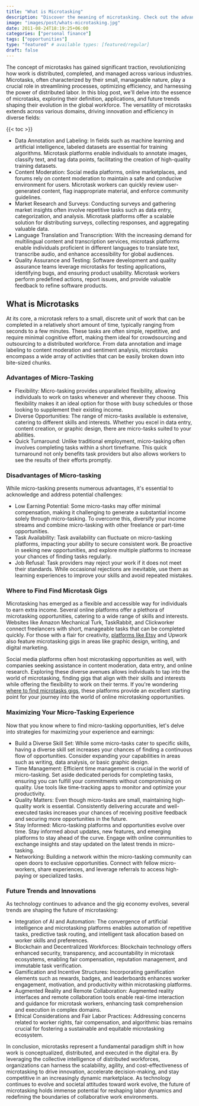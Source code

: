 ```yaml
---
title: "What is Microtasking"
description: "Discover the meaning of microtasking. Check out the advantages and disadvantages,  the future trends shaping the evolution of microtasking in the global workforce."
image: "images/post/whats-microtasking.jpg"
date: 2011-08-24T18:19:25+06:00
categories: ["personal finance"]
tags: ["opportunities"]
type: "featured" # available types: [featured/regular]
draft: false
---
```


The concept of microtasks has gained significant traction, revolutionizing how work is distributed, completed, and managed across various industries. Microtasks, often characterized by their small, manageable nature, play a crucial role in streamlining processes, optimizing efficiency, and harnessing the power of distributed labor. In this blog post, we'll delve into the essence of microtasks, exploring their definition, applications, and future trends shaping their evolution in the global workforce. The versatility of microtasks extends across various domains, driving innovation and efficiency in diverse fields:

{{< toc >}}

- Data Annotation and Labeling: In fields such as machine learning and artificial intelligence, labeled datasets are essential for training algorithms. Microtask platforms enable individuals to annotate images, classify text, and tag data points, facilitating the creation of high-quality training datasets.
- Content Moderation: Social media platforms, online marketplaces, and forums rely on content moderation to maintain a safe and conducive environment for users. Microtask workers can quickly review user-generated content, flag inappropriate material, and enforce community guidelines.   
- Market Research and Surveys: Conducting surveys and gathering market insights often involve repetitive tasks such as data entry, categorization, and analysis. Microtask platforms offer a scalable solution for distributing surveys, collecting responses, and aggregating valuable data.  
- Language Translation and Transcription: With the increasing demand for multilingual content and transcription services, microtask platforms enable individuals proficient in different languages to translate text, transcribe audio, and enhance accessibility for global audiences.    
- Quality Assurance and Testing: Software development and quality assurance teams leverage microtasks for testing applications, identifying bugs, and ensuring product usability. Microtask workers perform predefined actions, report issues, and provide valuable feedback to refine software products.

## What is Microtasks

At its core, a microtask refers to a small, discrete unit of work that can be completed in a relatively short amount of time, typically ranging from seconds to a few minutes. These tasks are often simple, repetitive, and require minimal cognitive effort, making them ideal for crowdsourcing and outsourcing to a distributed workforce. From data annotation and image labeling to content moderation and sentiment analysis, microtasks encompass a wide array of activities that can be easily broken down into bite-sized chunks.

### Advantages of Micro-Tasking

- Flexibility: Micro-tasking provides unparalleled flexibility, allowing individuals to work on tasks whenever and wherever they choose. This flexibility makes it an ideal option for those with busy schedules or those looking to supplement their existing income.
- Diverse Opportunities: The range of micro-tasks available is extensive, catering to different skills and interests. Whether you excel in data entry, content creation, or graphic design, there are micro-tasks suited to your abilities.
- Quick Turnaround: Unlike traditional employment, micro-tasking often involves completing tasks within a short timeframe. This quick turnaround not only benefits task providers but also allows workers to see the results of their efforts promptly.

### Disadvantages of Micro-tasking

While micro-tasking presents numerous advantages, it's essential to acknowledge and address potential challenges:

- Low Earning Potential: Some micro-tasks may offer minimal compensation, making it challenging to generate a substantial income solely through micro-tasking. To overcome this, diversify your income streams and combine micro-tasking with other freelance or part-time opportunities.
- Task Availability: Task availability can fluctuate on micro-tasking platforms, impacting your ability to secure consistent work. Be proactive in seeking new opportunities, and explore multiple platforms to increase your chances of finding tasks regularly.
- Job Refusal: Task providers may reject your work if it does not meet their standards. While occasional rejections are inevitable, use them as learning experiences to improve your skills and avoid repeated mistakes.

### Where to Find Find Microtask Gigs

Microtasking has emerged as a flexible and accessible way for individuals to earn extra income. Several online platforms offer a plethora of microtasking opportunities, catering to a wide range of skills and interests. Websites like Amazon Mechanical Turk, TaskRabbit, and Clickworker connect freelancers with short, manageable tasks that can be completed quickly. For those with a flair for creativity, [platforms like Etsy](/blog/sell-products-on-etsy) and Upwork also feature microtasking gigs in areas like graphic design, writing, and digital marketing.

Social media platforms often host microtasking opportunities as well, with companies seeking assistance in content moderation, data entry, and online research. Exploring these diverse avenues allows individuals to tap into the world of microtasking, finding gigs that align with their skills and interests while offering the flexibility to work on their terms. If you're wondering [where to find microtasks gigs](/blog/where-to-find-microtask-gigs), these platforms provide an excellent starting point for your journey into the world of online microtasking opportunities.

### Maximizing Your Micro-Tasking Experience

Now that you know where to find micro-tasking opportunities, let's delve into strategies for maximizing your experience and earnings:

- Build a Diverse Skill Set: While some micro-tasks cater to specific skills, having a diverse skill set increases your chances of finding a continuous flow of opportunities. Consider expanding your capabilities in areas such as writing, data analysis, or basic graphic design.
- Time Management: Efficient time management is crucial in the world of micro-tasking. Set aside dedicated periods for completing tasks, ensuring you can fulfill your commitments without compromising on quality. Use tools like time-tracking apps to monitor and optimize your productivity.
- Quality Matters: Even though micro-tasks are small, maintaining high-quality work is essential. Consistently delivering accurate and well-executed tasks increases your chances of receiving positive feedback and securing more opportunities in the future.
- Stay Informed: Micro-tasking platforms and opportunities evolve over time. Stay informed about updates, new features, and emerging platforms to stay ahead of the curve. Engage with online communities to exchange insights and stay updated on the latest trends in micro-tasking.
- Networking: Building a network within the micro-tasking community can open doors to exclusive opportunities. Connect with fellow micro-workers, share experiences, and leverage referrals to access high-paying or specialized tasks.

### Future Trends and Innovations

As technology continues to advance and the gig economy evolves, several trends are shaping the future of microtasking:

- Integration of AI and Automation: The convergence of artificial intelligence and microtasking platforms enables automation of repetitive tasks, predictive task routing, and intelligent task allocation based on worker skills and preferences.
- Blockchain and Decentralized Workforces: Blockchain technology offers enhanced security, transparency, and accountability in microtask ecosystems, enabling fair compensation, reputation management, and immutable task verification.
- Gamification and Incentive Structures: Incorporating gamification elements such as rewards, badges, and leaderboards enhances worker engagement, motivation, and productivity within microtasking platforms.
- Augmented Reality and Remote Collaboration: Augmented reality interfaces and remote collaboration tools enable real-time interaction and guidance for microtask workers, enhancing task comprehension and execution in complex domains.   
- Ethical Considerations and Fair Labor Practices: Addressing concerns related to worker rights, fair compensation, and algorithmic bias remains crucial for fostering a sustainable and equitable microtasking ecosystem.

In conclusion, microtasks represent a fundamental paradigm shift in how work is conceptualized, distributed, and executed in the digital era. By leveraging the collective intelligence of distributed workforces, organizations can harness the scalability, agility, and cost-effectiveness of microtasking to drive innovation, accelerate decision-making, and stay competitive in an increasingly dynamic marketplace. As technology continues to evolve and societal attitudes toward work evolve, the future of microtasking holds immense potential for reshaping labor dynamics and redefining the boundaries of collaborative work environments.